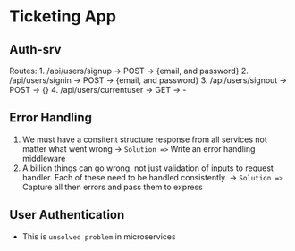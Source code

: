 # Ticketing App

## Auth-srv
Routes:
	1. /api/users/signup 		-> POST ->  {email, and password}
	2. /api/users/signin 		-> POST ->  {email, and password}
	3. /api/users/signout		-> POST -> 	{}
	4. /api/users/currentuser	-> GET	->  -

<!-- *thisisunsafe*  for dev -->





## Error Handling 
1. We must have a consitent structure response from all services not matter what went wrong -> `Solution =>`  Write an error handling middleware
2. A billion things can go wrong, not just validation of inputs to request handler. Each of these  need to be handled consistently. ->  `Solution =>` Capture all then errors and pass them to express

## User Authentication 

- This is `unsolved problem` in microservices